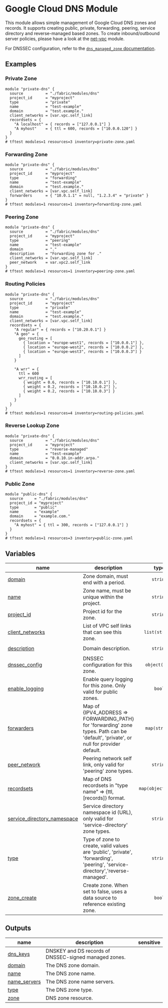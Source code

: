 # Google Cloud DNS Module

This module allows simple management of Google Cloud DNS zones and records. It supports creating public, private, forwarding, peering, service directory and reverse-managed based zones. To create inbound/outbound server policies, please have a look at the [net-vpc](../net-vpc/README.md) module.

For DNSSEC configuration, refer to the [`dns_managed_zone` documentation](https://registry.terraform.io/providers/hashicorp/google/latest/docs/resources/dns_managed_zone#dnssec_config).

## Examples

### Private Zone

```hcl
module "private-dns" {
  source          = "./fabric/modules/dns"
  project_id      = "myproject"
  type            = "private"
  name            = "test-example"
  domain          = "test.example."
  client_networks = [var.vpc.self_link]
  recordsets = {
    "A localhost" = { records = ["127.0.0.1"] }
    "A myhost"    = { ttl = 600, records = ["10.0.0.120"] }
  }
}
# tftest modules=1 resources=3 inventory=private-zone.yaml
```

### Forwarding Zone

```hcl
module "private-dns" {
  source          = "./fabric/modules/dns"
  project_id      = "myproject"
  type            = "forwarding"
  name            = "test-example"
  domain          = "test.example."
  client_networks = [var.vpc.self_link]
  forwarders      = { "10.0.1.1" = null, "1.2.3.4" = "private" }
}
# tftest modules=1 resources=1 inventory=forwarding-zone.yaml
```

### Peering Zone

```hcl
module "private-dns" {
  source          = "./fabric/modules/dns"
  project_id      = "myproject"
  type            = "peering"
  name            = "test-example"
  domain          = "."
  description     = "Forwarding zone for ."
  client_networks = [var.vpc.self_link]
  peer_network    = var.vpc2.self_link
}
# tftest modules=1 resources=1 inventory=peering-zone.yaml
```

### Routing Policies

```hcl
module "private-dns" {
  source          = "./fabric/modules/dns"
  project_id      = "myproject"
  type            = "private"
  name            = "test-example"
  domain          = "test.example."
  client_networks = [var.vpc.self_link]
  recordsets = {
    "A regular" = { records = ["10.20.0.1"] }
    "A geo" = {
      geo_routing = [
        { location = "europe-west1", records = ["10.0.0.1"] },
        { location = "europe-west2", records = ["10.0.0.2"] },
        { location = "europe-west3", records = ["10.0.0.3"] }
      ]
    }

    "A wrr" = {
      ttl = 600
      wrr_routing = [
        { weight = 0.6, records = ["10.10.0.1"] },
        { weight = 0.2, records = ["10.10.0.2"] },
        { weight = 0.2, records = ["10.10.0.3"] }
      ]
    }
  }
}
# tftest modules=1 resources=4 inventory=routing-policies.yaml
```

### Reverse Lookup Zone

```hcl
module "private-dns" {
  source          = "./fabric/modules/dns"
  project_id      = "myproject"
  type            = "reverse-managed"
  name            = "test-example"
  domain          = "0.0.10.in-addr.arpa."
  client_networks = [var.vpc.self_link]
}
# tftest modules=1 resources=1 inventory=reverse-zone.yaml
```

### Public Zone

```hcl
module "public-dns" {
  source     = "./fabric/modules/dns"
  project_id = "myproject"
  type       = "public"
  name       = "example"
  domain     = "example.com."
  recordsets = {
    "A myhost" = { ttl = 300, records = ["127.0.0.1"] }
  }
}
# tftest modules=1 resources=3 inventory=public-zone.yaml
```
<!-- BEGIN TFDOC -->

## Variables

| name | description | type | required | default |
|---|---|:---:|:---:|:---:|
| [domain](variables.tf#L54) | Zone domain, must end with a period. | <code>string</code> | ✓ |  |
| [name](variables.tf#L72) | Zone name, must be unique within the project. | <code>string</code> | ✓ |  |
| [project_id](variables.tf#L83) | Project id for the zone. | <code>string</code> | ✓ |  |
| [client_networks](variables.tf#L21) | List of VPC self links that can see this zone. | <code>list&#40;string&#41;</code> |  | <code>&#91;&#93;</code> |
| [description](variables.tf#L28) | Domain description. | <code>string</code> |  | <code>&#34;Terraform managed.&#34;</code> |
| [dnssec_config](variables.tf#L34) | DNSSEC configuration for this zone. | <code title="object&#40;&#123;&#10;  non_existence &#61; optional&#40;string, &#34;nsec3&#34;&#41;&#10;  state         &#61; string&#10;  key_signing_key &#61; optional&#40;object&#40;&#10;    &#123; algorithm &#61; string, key_length &#61; number &#125;&#41;,&#10;    &#123; algorithm &#61; &#34;rsasha256&#34;, key_length &#61; 2048 &#125;&#10;  &#41;&#10;  zone_signing_key &#61; optional&#40;object&#40;&#10;    &#123; algorithm &#61; string, key_length &#61; number &#125;&#41;,&#10;    &#123; algorithm &#61; &#34;rsasha256&#34;, key_length &#61; 1024 &#125;&#10;  &#41;&#10;&#125;&#41;">object&#40;&#123;&#8230;&#125;&#41;</code> |  | <code title="&#123;&#10;  state &#61; &#34;off&#34;&#10;&#125;">&#123;&#8230;&#125;</code> |
| [enable_logging](variables.tf#L59) | Enable query logging for this zone. Only valid for public zones. | <code>bool</code> |  | <code>false</code> |
| [forwarders](variables.tf#L66) | Map of {IPV4_ADDRESS => FORWARDING_PATH} for 'forwarding' zone types. Path can be 'default', 'private', or null for provider default. | <code>map&#40;string&#41;</code> |  | <code>&#123;&#125;</code> |
| [peer_network](variables.tf#L77) | Peering network self link, only valid for 'peering' zone types. | <code>string</code> |  | <code>null</code> |
| [recordsets](variables.tf#L88) | Map of DNS recordsets in \"type name\" => {ttl, [records]} format. | <code title="map&#40;object&#40;&#123;&#10;  ttl     &#61; optional&#40;number, 300&#41;&#10;  records &#61; optional&#40;list&#40;string&#41;&#41;&#10;  geo_routing &#61; optional&#40;list&#40;object&#40;&#123;&#10;    location &#61; string&#10;    records  &#61; list&#40;string&#41;&#10;  &#125;&#41;&#41;&#41;&#10;  wrr_routing &#61; optional&#40;list&#40;object&#40;&#123;&#10;    weight  &#61; number&#10;    records &#61; list&#40;string&#41;&#10;  &#125;&#41;&#41;&#41;&#10;&#125;&#41;&#41;">map&#40;object&#40;&#123;&#8230;&#125;&#41;&#41;</code> |  | <code>&#123;&#125;</code> |
| [service_directory_namespace](variables.tf#L123) | Service directory namespace id (URL), only valid for 'service-directory' zone types. | <code>string</code> |  | <code>null</code> |
| [type](variables.tf#L129) | Type of zone to create, valid values are 'public', 'private', 'forwarding', 'peering', 'service-directory','reverse-managed'. | <code>string</code> |  | <code>&#34;private&#34;</code> |
| [zone_create](variables.tf#L139) | Create zone. When set to false, uses a data source to reference existing zone. | <code>bool</code> |  | <code>true</code> |

## Outputs

| name | description | sensitive |
|---|---|:---:|
| [dns_keys](outputs.tf#L17) | DNSKEY and DS records of DNSSEC-signed managed zones. |  |
| [domain](outputs.tf#L22) | The DNS zone domain. |  |
| [name](outputs.tf#L27) | The DNS zone name. |  |
| [name_servers](outputs.tf#L32) | The DNS zone name servers. |  |
| [type](outputs.tf#L37) | The DNS zone type. |  |
| [zone](outputs.tf#L42) | DNS zone resource. |  |

<!-- END TFDOC -->
